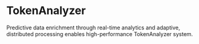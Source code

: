 # TokenAnalyzer
Predictive data enrichment through real-time analytics and adaptive, distributed processing enables high-performance TokenAnalyzer system.
